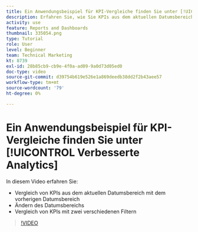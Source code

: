 ```yaml
---
title: Ein Anwendungsbeispiel für KPI-Vergleiche finden Sie unter [!UICONTROL Verbesserte Analytics]
description: Erfahren Sie, wie Sie KPIs aus dem aktuellen Datumsbereich mit einem vorherigen Datumsbereich vergleichen und KPIs mit zwei verschiedenen Filtern vergleichen.
activity: use
feature: Reports and Dashboards
thumbnail: 335054.png
type: Tutorial
role: User
level: Beginner
team: Technical Marketing
kt: 8739
exl-id: 28b85cb9-cb9e-4f0a-ad09-9a0d73d05ed0
doc-type: video
source-git-commit: d39754b619e526e1a869deedb38dd2f2b43aee57
workflow-type: tm+mt
source-wordcount: '79'
ht-degree: 0%

---
```


# Ein Anwendungsbeispiel für KPI-Vergleiche finden Sie unter [!UICONTROL Verbesserte Analytics]

In diesem Video erfahren Sie:

* Vergleich von KPIs aus dem aktuellen Datumsbereich mit dem vorherigen Datumsbereich
* Ändern des Datumsbereichs
* Vergleich von KPIs mit zwei verschiedenen Filtern

>[!VIDEO](https://video.tv.adobe.com/v/335054/?quality=12)
